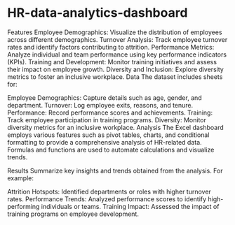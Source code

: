 # HR-data-analytics-dashboard
Features
Employee Demographics: Visualize the distribution of employees across different demographics.
Turnover Analysis: Track employee turnover rates and identify factors contributing to attrition.
Performance Metrics: Analyze individual and team performance using key performance indicators (KPIs).
Training and Development: Monitor training initiatives and assess their impact on employee growth.
Diversity and Inclusion: Explore diversity metrics to foster an inclusive workplace.
Data
The dataset includes sheets for:

Employee Demographics: Capture details such as age, gender, and department.
Turnover: Log employee exits, reasons, and tenure.
Performance: Record performance scores and achievements.
Training: Track employee participation in training programs.
Diversity: Monitor diversity metrics for an inclusive workplace.
Analysis
The Excel dashboard employs various features such as pivot tables, charts, and conditional formatting to provide a comprehensive analysis of HR-related data. Formulas and functions are used to automate calculations and visualize trends.

Results
Summarize key insights and trends obtained from the analysis. For example:

Attrition Hotspots: Identified departments or roles with higher turnover rates.
Performance Trends: Analyzed performance scores to identify high-performing individuals or teams.
Training Impact: Assessed the impact of training programs on employee development.
